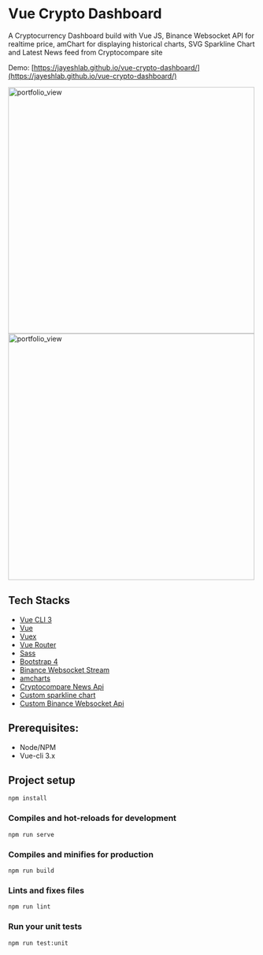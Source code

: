 # Vue Crypto Dashboard

A Cryptocurrency Dashboard build with Vue JS, Binance Websocket API for realtime price, amChart for displaying historical charts, SVG Sparkline Chart and Latest News feed from Cryptocompare site 

Demo: [https://jayeshlab.github.io/vue-crypto-dashboard/](https://jayeshlab.github.io/vue-crypto-dashboard/)

<img width="500" alt="portfolio_view" src="https://user-images.githubusercontent.com/36194663/47360119-2ec3a600-d6ec-11e8-95a2-0b61d0bf0f11.png">

<img width="500" alt="portfolio_view" src="https://user-images.githubusercontent.com/36194663/47360137-3edb8580-d6ec-11e8-8cb9-88b632328e38.png">
 
## Tech Stacks

- [Vue CLI 3](https://github.com/vuejs/vue-cli)
- [Vue](http://vuejs.org/)
- [Vuex](https://github.com/vuejs/vuex)
- [Vue Router](https://github.com/vuejs/vue-router)
- [Sass](http://sass-lang.com/)
- [Bootstrap 4](https://getbootstrap.com/docs/4.1/getting-started/introduction/)
- [Binance Websocket Stream](https://github.com/binance-exchange/binance-official-api-docs/blob/master/web-socket-streams.md)
- [amcharts](https://www.amcharts.com/)
- [Cryptocompare News Api](https://min-api.cryptocompare.com/)
- [Custom sparkline chart](https://github.com/JayeshLab/vue-crypto-dashboard/blob/master/src/components/Sparkline.vue)
- [Custom Binance Websocket Api](https://github.com/JayeshLab/vue-crypto-dashboard/blob/master/src/services/api.js)


## Prerequisites:

- Node/NPM
- Vue-cli 3.x

## Project setup
```
npm install
```

### Compiles and hot-reloads for development
```
npm run serve
```

### Compiles and minifies for production
```
npm run build
```

### Lints and fixes files
```
npm run lint
```

### Run your unit tests
```
npm run test:unit
```
